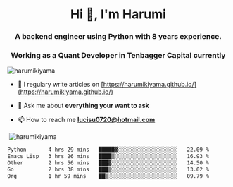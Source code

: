 <h1 align="center">Hi 👋, I'm Harumi</h1>
<h3 align="center">A backend engineer using <b>Python</b> with 8 years experience.</h3>
<h3 align="center">Working as a Quant Developer in <b>Tenbagger Capital</b> currently</h3>

<p align="left"> <img src="https://komarev.com/ghpvc/?username=harumikiyama" alt="harumikiyama" /> </p>


- 📝 I regulary write articles on [https://harumikiyama.github.io/](https://harumikiyama.github.io/)

- 💬 Ask me about **everything your want to ask**

- 📫 How to reach me **lucisu0720@hotmail.com**

<p>&nbsp;<img align="center" src="https://github-readme-stats.vercel.app/api?username=harumikiyama&show_icons=true" alt="harumikiyama" /></p>


<!--START_SECTION:waka-->

```txt
Python       4 hrs 29 mins   █████▓░░░░░░░░░░░░░░░░░░░   22.09 %
Emacs Lisp   3 hrs 26 mins   ████▒░░░░░░░░░░░░░░░░░░░░   16.93 %
Other        2 hrs 56 mins   ███▓░░░░░░░░░░░░░░░░░░░░░   14.50 %
Go           2 hrs 38 mins   ███▒░░░░░░░░░░░░░░░░░░░░░   13.02 %
Org          1 hr 59 mins    ██▒░░░░░░░░░░░░░░░░░░░░░░   09.79 %
```

<!--END_SECTION:waka-->
